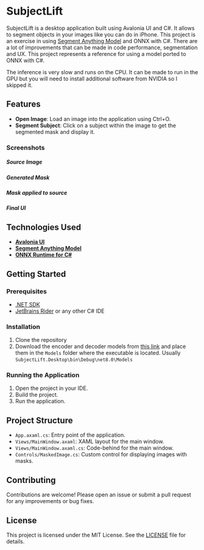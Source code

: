 # SubjectLift

SubjectLift is a desktop application built using Avalonia UI and C#. It allows to segment objects in your images like you can do in iPhone.  This project is an exercise in using [Segment Anything Model](https://github.com/facebookresearch/segment-anything) and ONNX with C#. There are a lot of improvements that can be made in code performance, segmentation and UX. This project represents a reference for using a model ported to ONNX with C#.

The inference is very slow and runs on the CPU. It can be made to run in the GPU but you will need to install additional software from NVIDIA so I skipped it.

## Features

- **Open Image**: Load an image into the application using Ctrl+O.
- **Segment Subject**: Click on a subject within the image to get the segmented mask and display it.

### Screenshots

##### Source Image



##### Generated Mask



##### Mask applied to source



##### Final UI



## Technologies Used

- **[Avalonia UI](https://github.com/AvaloniaUI/Avalonia)**
- **[Segment Anything Model](https://github.com/facebookresearch/segment-anything)**
- **[ONNX Runtime for C#](https://onnxruntime.ai/docs/get-started/with-csharp.html)**

## Getting Started

### Prerequisites

- [.NET SDK](https://dotnet.microsoft.com/download)
- [JetBrains Rider](https://www.jetbrains.com/rider/) or any other C# IDE

### Installation

1. Clone the repository
4. Download the encoder and decoder models from [this link](https://huggingface.co/visheratin/segment-anything-vit-b/tree/main) and place them in the `Models` folder where the executable is located. Usually `SubjectLift.Desktop\bin\Debug\net8.0\Models`

### Running the Application

1. Open the project in your IDE.
2. Build the project.
3. Run the application.

## Project Structure

- `App.axaml.cs`: Entry point of the application.
- `Views/MainWindow.axaml`: XAML layout for the main window.
- `Views/MainWindow.axaml.cs`: Code-behind for the main window.
- `Controls/MaskedImage.cs`: Custom control for displaying images with masks.

## Contributing

Contributions are welcome! Please open an issue or submit a pull request for any improvements or bug fixes.

## License

This project is licensed under the MIT License. See the [LICENSE](LICENSE) file for details.
